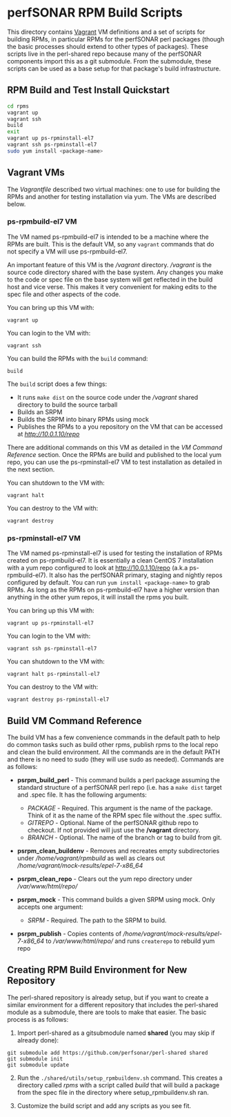 # perfSONAR RPM Build Scripts

This directory contains [Vagrant](https://www.vagrantup.com) VM definitions and a set of scripts for building RPMs, in particular RPMs for the perfSONAR perl packages (though the basic processes should extend to other types of packages). These scripts live in the perl-shared repo because many of the perfSONAR components import this as a git submodule. From the submodule, these scripts can be used as a base setup for that package's build infrastructure. 

## RPM Build and Test Install Quickstart

```bash
cd rpms
vagrant up
vagrant ssh
build
exit
vagrant up ps-rpminstall-el7
vagrant ssh ps-rpminstall-el7
sudo yum install <package-name>
```

## Vagrant VMs

The *Vagrantfile* described two virtual machines: one to use for building the RPMs and another for testing installation via yum. The VMs are described below.

### ps-rpmbuild-el7 VM

The VM named ps-rpmbuild-el7 is intended to be a machine where the RPMs are built. This is the default VM, so any `vagrant` commands that do not specify a VM will use ps-rpmbuild-el7. 

An important feature of this VM is the */vagrant* directory. */vagrant* is the source code directory shared with the base system. Any changes you make to the code or spec file on the base system will get reflected in the build host and vice verse. This makes it very convenient for making edits to the spec file and other aspects of the code. 

You can bring up this VM with:

```
vagrant up
```

You can login to the VM with:

```
vagrant ssh
```

You can build the RPMs with the `build` command:

```
build
```
The `build` script does a few things:

* It runs `make dist` on the source code under the */vagrant* shared directory to build the source tarball
* Builds an SRPM
* Builds the SRPM into binary RPMs using mock
* Publishes the RPMs to a you repository on the VM that can be accessed at *http://10.0.1.10/repo*

There are additional commands on this VM as detailed in the *VM Command Reference* section. Once the RPMs are build and published to the local yum repo, you can use the ps-rpminstall-el7 VM to test installation as detailed in the next section.

You can shutdown to the VM with:

```
vagrant halt
```

You can destroy to the VM with:

```
vagrant destroy
```

### ps-rpminstall-el7 VM

The VM named ps-rpminstall-el7 is used for testing the installation of RPMs created on ps-rpmbuild-el7. It is essentially a clean CentOS 7 installation with a yum repo configured to look at http://10.0.1.10/repo (a.k.a ps-rpmbuild-el7). It also has the perfSONAR primary, staging and nightly repos configured by default. You can run `yum install <package-name>` to grab RPMs. As long as the RPMs on ps-rpmbuild-el7 have a higher version than anything in the other yum repos, it will install the rpms you built.

You can bring up this VM with:

```
vagrant up ps-rpminstall-el7
```

You can login to the VM with:

```
vagrant ssh ps-rpminstall-el7
```

You can shutdown to the VM with:

```
vagrant halt ps-rpminstall-el7
```

You can destroy to the VM with:

```
vagrant destroy ps-rpminstall-el7
```

## Build VM Command Reference

The build VM has a few convenience commands in the default path to help do common tasks such as build other rpms, publish rpms to the local repo and clean the build environment. All the commands are in the default PATH and there is no need to sudo (they will use sudo as needed). Commands are as follows:

* **psrpm_build_perl** - This command builds a perl package assuming the standard structure of a perfSONAR perl repo (i.e. has a `make dist` target and .spec file. It has the following arguments:
    * *PACKAGE* - Required. This argument is the name of the package. Think of it as the name of the RPM spec file without the .spec suffix. 
    * *GITREPO* - Optional. Name of the perfSONAR github repo to checkout. If not provided will just use the **/vagrant** directory.
    * *BRANCH* - Optional. The name of the branch or tag to build from git. 

* **psrpm_clean_buildenv** - Removes and recreates empty subdirectories under */home/vagrant/rpmbuild* as well as clears out */home/vagrant/mock-results/epel-7-x86_64*

* **psrpm_clean_repo** - Clears out the yum repo directory under */var/www/html/repo/*

* **psrpm_mock** - This command builds a given SRPM using mock. Only accepts one argument:
    * *SRPM* - Required. The path to the SRPM to build.

* **psrpm_publish** - Copies contents of */home/vagrant/mock-results/epel-7-x86_64* to */var/www/html/repo/* and runs `createrepo` to rebuild yum repo

    
## Creating RPM Build Environment for New Repository

The perl-shared repository is already setup, but if you want to create a similar environment for a different repository that includes the perl-shared module as a submodule, there are tools to make that easier. The basic process is as follows:

1. Import perl-shared as a gitsubmodule named **shared** (you may skip if already done):

```
git submodule add https://github.com/perfsonar/perl-shared shared
git submodule init
git submodule update
```

2. Run the `./shared/utils/setup_rpmbuildenv.sh` command. This creates a directory called *rpms* with a script called *build* that will build a package from the spec file in the directory where setup_rpmbuildenv.sh ran.

3. Customize the build script and add any scripts as you see fit.
